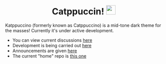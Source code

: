 <h1 align="center">Catppuccin! <img src="https://raw.githubusercontent.com/katppuccino/.github/main/assets/hand_waving.gif?raw=true" width="30px"></h1>

Katppuccino (formerly known as Catppuccino) is a mid-tone dark theme for the masses! Currently it's under active development.

+ You can view current discussions [here](https://github.com/Pocco81/Catppuccino.nvim/issues/44)
+ Development is being carried out [here](https://github.com/Pocco81/Catppuccino.nvim/tree/dev-remaster)
+ Announcements are given [here](https://github.com/Pocco81/Catppuccino.nvim/issues/44#issuecomment-954424799)
+ The current "home" repo is [this one](https://github.com/Pocco81/Catppuccino.nvim)
